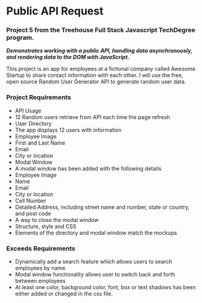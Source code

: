 # Public API Request 
### Project 5 from the Treehouse Full Stack Javascript TechDegree program. 
**_Demonstrates working with a public API, handling data asynchronously, and rendering data to the DOM with JavaScript._**

This project is an app for employees at a fictional company called Awesome Startup to share contact information with each other. I will use the free, open source Random User Generator API to generate random user data.

### Project Requirements
* API Usage
 * 12 Random users retrieve from API each time the page refresh
* User Directory
 * The app displays 12 users with information
  * Employee Image
  * First and Last Name
  * Email
  * City or location
* Modal Window
 * A modal window has been added with the following details
  * Employee Image
  * Name
  * Email
  * City or location
  * Cell Number
  * Detailed Address, including street name and number, state or country, and post code
  * A way to close the modal window
* Structure, style and CSS
 * Elements of the directory and modal window match the mockups

### Exceeds Requirements
* Dynamically add a search feature which allows users to search employees by name
* Modal window functionality allows user to switch back and forth between employees
* At least one color, background color, font, box or text shadows has been either added or changed in the css file.
